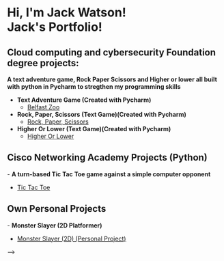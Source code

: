 
<h1>Hi, I'm Jack Watson! <br/><a </a> Jack's Portfolio!</a></h1>

<h2>Cloud computing and cybersecurity Foundation degree projects:</h2>
<b>A text adventure game, Rock Paper Scissors and Higher or lower all built with python in Pycharm to stregthen my programming skills</b>

- <b>Text Adventure Game (Created with Pycharm)</b>
  - [Belfast Zoo](https://github.com/J-WatS13/TextBasedAdventureGame)
- <b>Rock, Paper, Scissors (Text Game)(Created with Pycharm)</b>
  - [Rock, Paper, Scissors](https://github.com/J-WatS13/RockPaperScissorsGame)
- <b>Higher Or Lower (Text Game)(Created with Pycharm)</b>
  - [Higher Or Lower](https://github.com/J-WatS13/HigherOrLower-Game/tree/main)
    
<h2>Cisco Networking Academy Projects (Python)</h2>
- <b>A turn-based Tic Tac Toe game against a simple computer opponent</b>

- [Tic Tac Toe](https://github.com/J-WatS13/TicTacToe-Game)

<h2>Own Personal Projects</h2>
- <b>Monster Slayer (2D Platformer)</b>

  - [Monster Slayer (2D) (Personal Project)](https://github.com/J-WatS13/MonsterSlayerGame/tree/main)


-->
